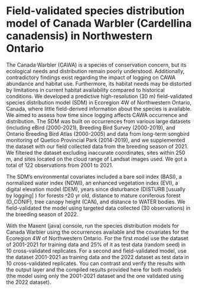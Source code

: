 # Field-validated species distribution model of Canada Warbler (Cardellina canadensis) in Northwestern Ontario
The Canada Warbler (CAWA) is a species of conservation concern, but its ecological needs and distribution remain poorly understood. Additionally, contradictory findings exist regarding the impact of logging on CAWA abundance and habitat use. Furthermore, its habitat needs may be distorted by limitations in current habitat availability compared to historical conditions. We developed a predictive high-resolution (30 m) field-validated species distribution model (SDM) in Ecoregion 4W of Northwestern Ontario, Canada, where little field-derived information about the species is available. We aimed to assess how time since logging affects CAWA occurrence and distribution. The SDM was built on occurrences from various large datasets (including eBird (2000-2021), Breeding Bird Survey (2000-2019), and Ontario Breeding Bird Atlas (2000-2005) and data from long-term songbird monitoring of Quetico Provincial Park (2014-2019), and we supplemented the dataset with our field collected data from the breeding season of 2021. We filtered the dataset excluding inaccurate coordinates, sites within 250 m, and sites located on the cloud range of Landsat images used. We got a total of 122 observations from 2001 to 2021.
 
The SDM’s environmental covariates included a bare soil index (BASI), a normalized water index (NDWI), an enhanced vegetation index (EVI), a digital elevation model (DEM), years since disturbance (DISTURB [usually by logging] ) for forests ˂20 yr old, distance to mature coniferous forest (D_CONIF), tree canopy height (CAN), and distance to WATER bodies. We field-validated the model using targeted data collected (30 observations) in the breeding season of 2022.

With the Maxent (java) console, run the species distribution models for Canada Warbler using the occurrences available and the covariates for the Ecoregion 4W of Northwestern Ontario. For the first model use the dataset of 2001-2021 for training data and 25% of it as test data (random seed) in 10 cross-validated replicates. For a second and field-validated model, use the dataset 2001-2021 as training data and the 2022 dataset as test data in 10 cross-validated replicates. You can contrast and verify the results with the output layer and the compiled results provided here for both models (the model using only the 2001-2021 dataset and the one validated using the 2022 dataset).

